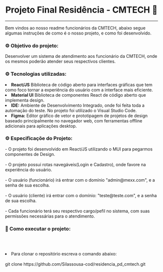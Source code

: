 <center> <h1>Projeto Final Residência - CMTECH 🚀 </h1> <hr> </center>

Bem vindos ao nosso readme funcionários da CMTECH, abaixo segue algumas instruções de como é o nosso projeto, e como foi desenvolvido.

<h3> ⚙ Objetivo do projeto: </h3> 
Desenvolver um sistema de atendimento aos funcionário da CMTECH, onde os mesmos poderão atender seus respectivos clientes.  
 
<h3> ⚙ Tecnologias utilizadas: </h3>
<li><b>React/JS</b> Biblioteca de código aberto para interfaces gráficas que tem como foco tornar a experiência do usuário com a interface mais eficiente.</li> 
<li><b>Material UI</b> Biblioteca de componentes React de código aberto que implementa design. </li>
<li><b>IDE:</b> Ambiente de Desenvolvimento Integrado, onde foi feita toda a automação do teste. No projeto foi utilizado o Visual Studio Code. </li>
<li><b>Figma:</b> Editor gráfico de vetor e prototipagem de projetos de design baseado principalmente no navegador web, com ferramentas offline adicionais para aplicações desktop. </li>

<h3> ⚙ Especificaçõe do Projeto: </h3>
- O projeto foi desenvolvido em React/JS utilizando o MUI para pegarmos componentes de Design. <br><br>
- O projeto possui rotas navegáveis(Login e Cadastro), onde favore na experiência do usuário. <br><br>
- O usuário (funcionário) irá entrar com o domínio "admin@mexx.com", e a senha de sua escolha. <br><br>
- O usuário (cliente) irá entrar com o domínio: "teste@teste.com", e a senha de sua escolha. <br><br>
- Cada funcionário terá seu respectivo cargo/pefil no sistema, com suas permissões necessárias para o atendimento.



<h3>🏃 Como executar o projeto:  </h3>

<br><br>
<li>Para clonar o repositório escreva o comando abaixo: </li> <br>
git clone https://github.com/Silassousa-cod/residencia_pd_cmtech.git
